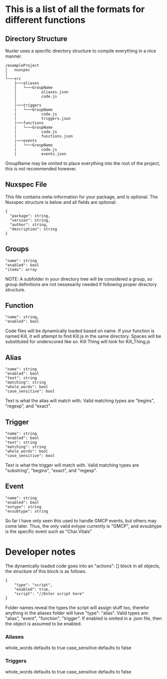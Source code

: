 # This is a list of all the formats for different functions
## Directory Structure
Nuxler uses a specific directory structure to compile everything in a nice manner.
```
/exampleProject
│   nuxspec
│
└───src
    ├───aliases
    │   └───GroupName
    │           aliases.json
    │           code.js
    │
    |───triggers
    |   └───GroupName
    |           code.js
    |           triggers.json
    |───functions
    |   └───GroupName
    |           code.js
    |           functions.json
    |───events
    |   └───GroupName
    |           code.js
    |           events.json
```
GroupName may be omited to place everything into the root of the project, this is not recommended however.
## Nuxspec File
This file contains meta-information for your package, and is optional. The Nuxspec structure is below and all fields are optional:
```
{
  "package": string,
  "version": string,
  "author": string,
  "description": string
}
```
## Groups
```
"name": string
"enabled": bool
"items": array
```
NOTE: A subfolder in your directory tree will be considered a group, so group definitions are not nessesarily needed if following proper directory structure.

## Function
```
"name": string,
"enabled": bool
```
Code files will be dynamically loaded based on name. If your function is named Kill, it will attempt to find Kill.js in the same directory. Spaces will be substituted for underscored like so: Kill Thing will look for Kill_Thing.js

## Alias
```
"name": string
"enabled": bool
"text": string
"matching": string
"whole_words": bool
"case_sensitive": bool
```
Text is what the alias will match with. Valid matching types are "begins", "regexp", and "exact".

## Trigger
```
"name": string
"enabled": bool
"text": string
"matching": string
"whole_words": bool
"case_sensitive": bool
```
Text is what the trigger will match with. Valid matching types are "substring", "begins", "exact", and "regexp".

## Event
```
"name": string
"enabled": bool
"evtype": string
"evsubtype": string
```
So far I have only seen this used to handle GMCP events, but others may come later. Thus, the only valid evtype currently is "GMCP", and evsubtype is the specific event such as "Char.Vitals"

# Developer notes
The dynamically loaded code goes into an "actions": [] block in all objects, the structure of this block is as follows.
```
{
    "type": "script",
    "enabled": true,
    "script": "//Enter script here"
}
```
Folder names reveal the types the script will assign stuff too, therefor anything in the aliases folder will have "type": "alias".
Valid types are: "alias", "event", "function", "trigger".
If enabled is omited in a .json file, then the object is assumed to be enabled.

### Aliases
whole_words defaults to true
case_sensitive defaults to false

### Triggers
whole_words defaults to true
case_sensitive defaults to false
